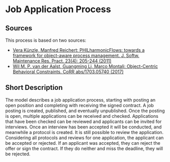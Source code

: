 # Job Application Process

## Sources
This process is based on two sources:
* [Vera Künzle, Manfred Reichert: PHILharmonicFlows: towards a framework for object-aware process management. J. Softw. Maintenance Res. Pract. 23(4): 205-244 (2011)](https://doi.org/10.1002/smr.524)
* [Wil M. P. van der Aalst, Guangming Li, Marco Montali: Object-Centric Behavioral Constraints. CoRR abs/1703.05740 (2017)](http://arxiv.org/abs/1703.05740)

## Short Description
The model describes a job application process, starting with posting an open position and completing with receiving the signed contract.
A job posting is created, published, and eventually unpublished.
Once the posting is open, multiple applications can be received and checked.
Applications that have been checked can be reviewed and applicants can be invited for interviews.
Once an interview has been accepted it will be conducted, and meanwhile a protocol is created.
It is still possible to review the application.
Considering all protocols and reviews for one application, the applicant can be accepted or rejected.
If an applicant was accepted, they can reject the offer or sign the contract.
If they do neither and miss the deadline, they will be rejected.